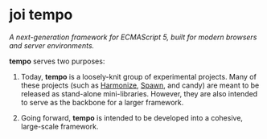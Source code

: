 joi tempo
=====
*A next-generation framework for ECMAScript 5, built for modern browsers and server environments.*

**tempo** serves two purposes:

1. Today, **tempo** is a loosely-knit group of experimental projects. Many of these projects (such as [Harmonize](Harmonize), [Spawn](Spawn), and candy) are meant to be released as stand-alone mini-libraries. However, they are also intended to serve as the backbone for a larger framework.

2. Going forward, **tempo** is intended to be developed into a cohesive, large-scale framework.